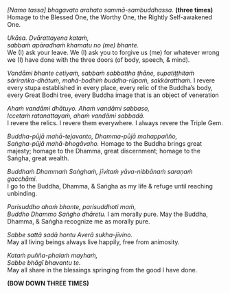 *[Namo tassa] bhagavato arahato sammā-sambuddhassa.* **(three times)**
Homage to the Blessed One, the Worthy One, the Rightly Self-awakened One.

*Ukāsa. Dvārattayena kataṁ,*  
*sabbaṁ apāradhaṁ khamatu no (me) bhante.*  
We (I) ask your leave. We (I) ask you to forgive us (me) for whatever wrong we (I) have done with the three doors (of body, speech, & mind).

*Vandāmi bhante cetiyaṁ, sabbaṁ sabbattha ṭhāne,*
*supatiṭṭhitaṁ sārīraṅka-dhātuṁ, mahā-bodhiṁ buddha-rūpaṁ, sakkāratthaṁ.*
I revere every stupa established in every place, every relic of the Buddha’s body, every Great Bodhi tree, every Buddha image that is an object of veneration

*Ahaṁ vandāmi dhātuyo. Ahaṁ vandāmi sabbaso,*  
*Iccetaṁ ratanattayaṁ, ahaṁ vandāmi sabbadā.*  
I revere the relics. I revere them everywhere. I always revere the Triple Gem.

*Buddha-pūjā mahā-tejavanto, Dhamma-pūjā mahappañño,*  
*Saṅgha-pūjā mahā-bhogāvaho.*
Homage to the Buddha brings great majesty; homage to the Dhamma, great discernment; homage to the Saṅgha, great wealth.

*Buddhaṁ Dhammaṁ Saṅghaṁ,*
*jīvitaṁ yāva-nibbānaṁ saraṇaṁ gacchāmi.*  
I go to the Buddha, Dhamma, & Saṅgha as my life & refuge until reaching unbinding.

*Parisuddho ahaṁ bhante, parisuddhoti maṁ,*  
*Buddho Dhammo Saṅgho dhāretu.*
I am morally pure. May the Buddha, Dhamma, & Saṅgha recognize me as morally pure.

*Sabbe sattā sadā hontu     Averā sukha-jīvino.*  
May all living beings always live happily, free from animosity.

*Kataṁ puñña-phalaṁ mayhaṁ,*  
*Sabbe bhāgī bhavantu te.*  
May all share in the blessings springing from the good I have done.

**(BOW DOWN THREE TIMES)**

